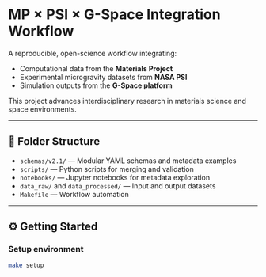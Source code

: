 # MP × PSI × G-Space Integration Workflow

A reproducible, open-science workflow integrating:
- Computational data from the **Materials Project**
- Experimental microgravity datasets from **NASA PSI**
- Simulation outputs from the **G-Space platform**

This project advances interdisciplinary research in materials science and space environments.

---

## 📁 Folder Structure

- `schemas/v2.1/` — Modular YAML schemas and metadata examples
- `scripts/` — Python scripts for merging and validation
- `notebooks/` — Jupyter notebooks for metadata exploration
- `data_raw/` and `data_processed/` — Input and output datasets
- `Makefile` — Workflow automation

---

## ⚙️ Getting Started

### Setup environment

```bash
make setup
